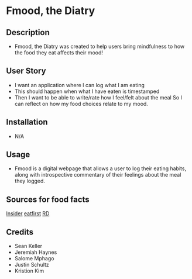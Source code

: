# Fmood, the Diatry

## Description
- Fmood, the Diatry was created to help users bring mindfulness to how the food they eat affects their mood!

## User Story
- I want an application where I can log what I am eating
- This should happen when what I have eaten is timestamped
- Then I want to be able to write/rate how I feel/felt about the meal
So I can reflect on how my food choices relate to my mood.

## Installation 
- N/A

## Usage
- Fmood is a digital webpage that allows a user to log their eating habits, along with introspective commentary of their feelings about the meal they logged.

## Sources for food facts
[Insider](https://insider.com/amazing-food-facts-2017-12) 
[eatfirst](https://eatfirst.com.au/en-au/c/blog/fun-facts-about-food)
[RD](https://rd.com/article/food-facts-trivia/)

## Credits
- Sean Keller
- Jeremiah Haynes
- Salome Mphago
- Justin Schultz
- Kristion Kim
